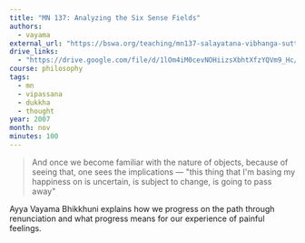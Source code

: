 ```yaml
---
title: "MN 137: Analyzing the Six Sense Fields"
authors:
  - vayama
external_url: "https://bswa.org/teaching/mn137-salayatana-vibhanga-sutta-exposition-on-the-sixfold-sense-base-by-ayye-vayama/"
drive_links:
  - "https://drive.google.com/file/d/1lOm4iM0cevNOHiizsXbhtXfzYQVm9_Hc/view?usp=drivesdk"
course: philosophy
tags:
  - mn
  - vipassana
  - dukkha
  - thought
year: 2007
month: nov
minutes: 100
---
```


> And once we become familiar with the nature of objects, because of seeing that,  one sees the implications — "this thing that I'm basing my happiness on is uncertain, is subject to change, is going to pass away"

Ayya Vayama Bhikkhuni explains how we progress on the path through renunciation and what progress means for our experience of painful feelings.
